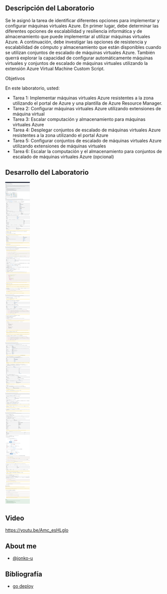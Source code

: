 
## Descripción del Laboratorio
Se le asignó la tarea de identificar diferentes opciones para implementar y configurar máquinas virtuales Azure. En primer lugar, debe determinar las diferentes opciones de escalabilidad y resiliencia informática y de almacenamiento que puede implementar al utilizar máquinas virtuales Azure. A continuación, debe investigar las opciones de resistencia y escalabilidad de cómputo y almacenamiento que están disponibles cuando se utilizan conjuntos de escalado de máquinas virtuales Azure. También querrá explorar la capacidad de configurar automáticamente máquinas virtuales y conjuntos de escalado de máquinas virtuales utilizando la extensión Azure Virtual Machine Custom Script.

Objetivos

En este laboratorio, usted:

- Tarea 1: Implementar máquinas virtuales Azure resistentes a la zona utilizando el portal de Azure y una plantilla de Azure Resource Manager.
- Tarea 2: Configurar máquinas virtuales Azure utilizando extensiones de máquina virtual
- Tarea 3: Escalar computación y almacenamiento para máquinas virtuales Azure
- Tarea 4: Desplegar conjuntos de escalado de máquinas virtuales Azure resistentes a la zona utilizando el portal Azure
- Tarea 5: Configurar conjuntos de escalado de máquinas virtuales Azure utilizando extensiones de máquinas virtuales
- Tarea 6: Escalar la computación y el almacenamiento para conjuntos de escalado de máquinas virtuales Azure (opcional)



## Desarrollo del Laboratorio
![Logo](/AZ-104-Microsoft%20Azure%20Administrator/Lab%208A-B%20%20-%20Manage%20Virtual%20Machines/screenshots/Lab8A.png)
## Video
https://youtu.be/Amc_esHLglo

## About me
- [@jonko-u](https://github.com/jonko-u)

## Bibliografía

- [go deploy](https://lms.godeploy.it/)
